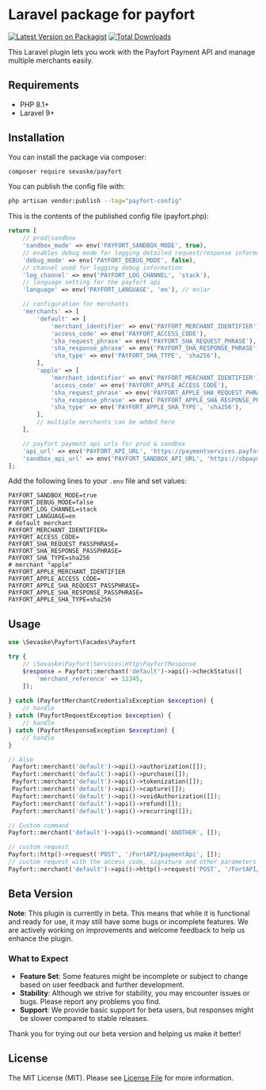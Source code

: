 # Laravel package for payfort

[![Latest Version on Packagist](https://img.shields.io/packagist/v/sevaske/payfort.svg?style=flat-square)](https://packagist.org/packages/sevaske/payfort)
[![Total Downloads](https://img.shields.io/packagist/dt/sevaske/payfort.svg?style=flat-square)](https://packagist.org/packages/sevaske/payfort)

This Laravel plugin lets you work with the Payfort Payment API and manage multiple merchants easily.

## Requirements

- PHP 8.1+
- Laravel 9+

## Installation

You can install the package via composer:

```bash
composer require sevaske/payfort
```

You can publish the config file with:

```bash
php artisan vendor:publish --tag="payfort-config"
```

This is the contents of the published config file (payfort.php):

```php
return [
    // prod|sandbox
    'sandbox_mode' => env('PAYFORT_SANDBOX_MODE', true),
    // enables debug mode for logging detailed request/response information
    'debug_mode' => env('PAYFORT_DEBUG_MODE', false),
    // channel used for logging debug information
    'log_channel' => env('PAYFORT_LOG_CHANNEL', 'stack'),
    // language setting for the payfort api
    'language' => env('PAYFORT_LANGUAGE', 'en'), // en|ar

    // configuration for merchants
    'merchants' => [
        'default' => [
            'merchant_identifier' => env('PAYFORT_MERCHANT_IDENTIFIER'),
            'access_code' => env('PAYFORT_ACCESS_CODE'),
            'sha_request_phrase' => env('PAYFORT_SHA_REQUEST_PHRASE'),
            'sha_response_phrase' => env('PAYFORT_SHA_RESPONSE_PHRASE'),
            'sha_type' => env('PAYFORT_SHA_TYPE', 'sha256'),
        ],
        'apple' => [
            'merchant_identifier' => env('PAYFORT_MERCHANT_IDENTIFIER'),
            'access_code' => env('PAYFORT_APPLE_ACCESS_CODE'),
            'sha_request_phrase' => env('PAYFORT_APPLE_SHA_REQUEST_PHRASE'),
            'sha_response_phrase' => env('PAYFORT_APPLE_SHA_RESPONSE_PHRASE'),
            'sha_type' => env('PAYFORT_APPLE_SHA_TYPE', 'sha256'),
        ],
        // multiple merchants can be added here
    ],

    // payfort payment api urls for prod & sandbox
    'api_url' => env('PAYFORT_API_URL', 'https://paymentservices.payfort.com/'),
    'sandbox_api_url' => env('PAYFORT_SANDBOX_API_URL', 'https://sbpaymentservices.payfort.com/'),
];
```

Add the following lines to your `.env` file and set values:

```dotenv
PAYFORT_SANDBOX_MODE=true
PAYFORT_DEBUG_MODE=false
PAYFORT_LOG_CHANNEL=stack
PAYFORT_LANGUAGE=en
# default merchant
PAYFORT_MERCHANT_IDENTIFIER=
PAYFORT_ACCESS_CODE=
PAYFORT_SHA_REQUEST_PASSPHRASE=
PAYFORT_SHA_RESPONSE_PASSPHRASE=
PAYFORT_SHA_TYPE=sha256
# merchant "apple"
PAYFORT_APPLE_MERCHANT_IDENTIFIER
PAYFORT_APPLE_ACCESS_CODE=
PAYFORT_APPLE_SHA_REQUEST_PASSPHRASE=
PAYFORT_APPLE_SHA_RESPONSE_PASSPHRASE=
PAYFORT_APPLE_SHA_TYPE=sha256
```

## Usage

```php
use \Sevaske\Payfort\Facades\Payfort

try {
    // \Sevaske\Payfort\Services\Http\PayfortResponse
    $response = Payfort::merchant('default')->api()->checkStatus([
        'merchant_reference' => 12345,
    ]);
    
} catch (PayfortMerchantCredentialsException $exception) {
    // handle
} catch (PayfortRequestException $exception) {
    // handle
} catch (PayfortResponseException $exception) {
    // handle
}

// Also
 Payfort::merchant('default')->api()->authorization([]);
 Payfort::merchant('default')->api()->purchase([]);
 Payfort::merchant('default')->api()->tokenization([]);
 Payfort::merchant('default')->api()->capture([]);
 Payfort::merchant('default')->api()->voidAuthorization([]);
 Payfort::merchant('default')->api()->refund([]);
 Payfort::merchant('default')->api()->recurring([]);

// Custom command
Payfort::merchant('default')->api()->command('ANOTHER', []);

// custom request
Payfort::http()->request('POST', '/FortAPI/paymentApi', []);
// custom request with the access_code, signature and other parameters
Payfort::merchant('default')->api()->http()->request('POST', '/FortAPI/paymentApi', []);
```

## Beta Version

**Note**: This plugin is currently in beta. This means that while it is functional and ready for use, it may still have some bugs or incomplete features. We are actively working on improvements and welcome feedback to help us enhance the plugin.

### What to Expect

- **Feature Set**: Some features might be incomplete or subject to change based on user feedback and further development.
- **Stability**: Although we strive for stability, you may encounter issues or bugs. Please report any problems you find.
- **Support**: We provide basic support for beta users, but responses might be slower compared to stable releases.

Thank you for trying out our beta version and helping us make it better!

## License

The MIT License (MIT). Please see [License File](LICENSE.md) for more information.
